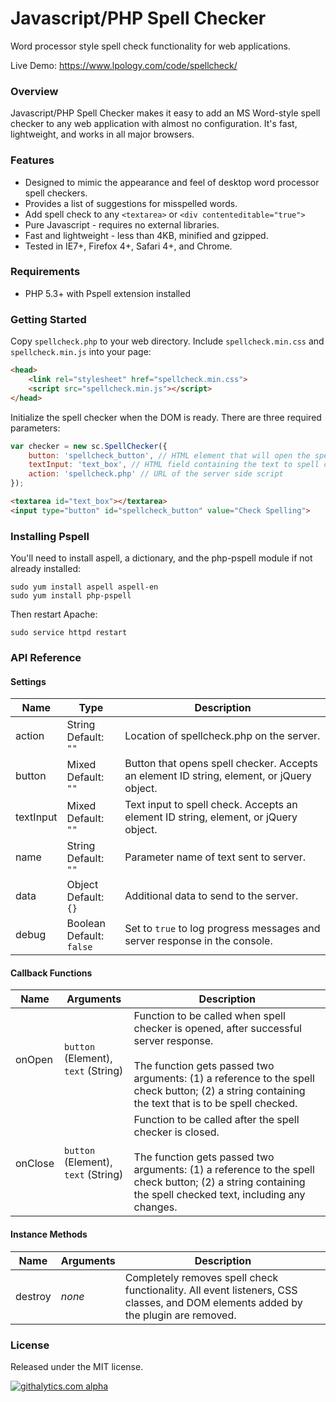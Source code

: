 Javascript/PHP Spell Checker
============================

Word processor style spell check functionality for web applications.

Live Demo: https://www.lpology.com/code/spellcheck/

### Overview ###
Javascript/PHP Spell Checker makes it easy to add an MS Word-style spell checker to any web application with almost no configuration. It's fast, lightweight, and works in all major browsers.  

### Features ###

* Designed to mimic the appearance and feel of desktop word processor spell checkers.
* Provides a list of suggestions for misspelled words.
* Add spell check to any `<textarea>` or `<div contenteditable="true">`
* Pure Javascript - requires no external libraries. 
* Fast and lightweight - less than 4KB, minified and gzipped.
* Tested in IE7+, Firefox 4+, Safari 4+, and Chrome.

### Requirements ###

+ PHP 5.3+ with Pspell extension installed

### Getting Started ###
Copy `spellcheck.php` to your web directory. Include `spellcheck.min.css` and `spellcheck.min.js` into your page:

```html
<head>
	<link rel="stylesheet" href="spellcheck.min.css">
	<script src="spellcheck.min.js"></script>
</head>
```

Initialize the spell checker when the DOM is ready. There are three required parameters:

```javascript
var checker = new sc.SpellChecker({
	button: 'spellcheck_button', // HTML element that will open the spell checker when clicked
	textInput: 'text_box', // HTML field containing the text to spell check
	action: 'spellcheck.php' // URL of the server side script 
});
```

```html
<textarea id="text_box"></textarea>
<input type="button" id="spellcheck_button" value="Check Spelling">
```

### Installing Pspell ###
You'll need to install aspell, a dictionary, and the php-pspell module if not already installed:

```
sudo yum install aspell aspell-en
sudo yum install php-pspell
```

Then restart Apache:

```
sudo service httpd restart
```

### API Reference ###

#### Settings ####

<table>
  <thead>
    <tr>
      <th>Name</th>
      <th>Type</th>
      <th>Description</th>
    </tr>
  </thead>
  <tbody>
    <tr>
      <td>action</td>
      <td>String<br />Default: <code>""</code></td>
      <td>Location of spellcheck.php on the server.</td>
    </tr>
    <tr>
      <td>button</td>
      <td>Mixed<br />Default: <code>""</code></td>
      <td>Button that opens spell checker. Accepts an element ID string, element, or jQuery object.</td>
    </tr>
    <tr>
      <td>textInput</td>
      <td>Mixed<br />Default: <code>""</code></td>
      <td>Text input to spell check. Accepts an element ID string, element, or jQuery object.</td>
    </tr>
    <tr>
      <td>name</td>
      <td>String<br />Default: <code>""</code></td>
      <td>Parameter name of text sent to server.</td>
    </tr>
    <tr>
      <td>data</td>
      <td>Object<br />Default: <code>{}</code></td>
      <td>Additional data to send to the server.</td>
    </tr>    
    <tr>
      <td>debug</td>
      <td>Boolean<br />Default: <code>false</code></td>
      <td>Set to <code>true</code> to log progress messages and server response in the console.</td>
    </tr>    
    
  </tbody>
</table>

#### Callback Functions ####

<table>
  <thead>
    <tr>
      <th>Name</th>
      <th>Arguments</th>
      <th>Description</th>
    </tr>
  </thead>
  <tbody>
    <tr>
      <td>onOpen</td>
      <td><code>button</code> (Element),<br /><code>text</code> (String)</td>
      <td>Function to be called when spell checker is opened, after successful server response.<br /><br />The function gets passed two arguments: (1) a reference to the spell check button; (2) a string containing the text that is to be spell checked.</td>
	  </tr>
    <tr>
      <td>onClose</td>
      <td><code>button</code> (Element),<br /><code>text</code> (String)</td>
      <td>Function to be called after the spell checker is closed.<br /><br />The function gets passed two arguments: (1) a reference to the spell check button; (2) a string containing the spell checked text, including any changes.</td>
    </tr>    
  </tbody>
</table>

#### Instance Methods ####

<table>
  <thead>
    <tr>
      <th>Name</th>
      <th>Arguments</th>
      <th>Description</th>
    </tr>
  </thead>
  <tbody>
    <tr>
      <td>destroy</td>
      <td><i>none</i></td>
      <td>Completely removes spell check functionality. All event listeners, CSS classes, and DOM elements added by the plugin are removed.</td>
    </tr>   
  </tbody>
</table>

### License ###
Released under the MIT license.

[![githalytics.com alpha](https://cruel-carlota.pagodabox.com/c658e3ccc513c56cc253223a42274cb7 "githalytics.com")](http://githalytics.com/LPology/Javascript-PHP-Spell-Checker)
